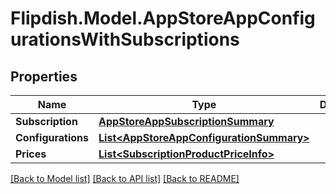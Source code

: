 # Flipdish.Model.AppStoreAppConfigurationsWithSubscriptions
## Properties

Name | Type | Description | Notes
------------ | ------------- | ------------- | -------------
**Subscription** | [**AppStoreAppSubscriptionSummary**](AppStoreAppSubscriptionSummary.md) |  | [optional] 
**Configurations** | [**List&lt;AppStoreAppConfigurationSummary&gt;**](AppStoreAppConfigurationSummary.md) |  | [optional] 
**Prices** | [**List&lt;SubscriptionProductPriceInfo&gt;**](SubscriptionProductPriceInfo.md) |  | [optional] 

[[Back to Model list]](../README.md#documentation-for-models) [[Back to API list]](../README.md#documentation-for-api-endpoints) [[Back to README]](../README.md)

